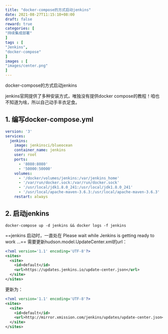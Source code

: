 ```yaml
---
title: "docker-compose的方式启动jenkins"
date: 2021-08-27T11:15:10+08:00
draft: false
reward: true
categories: [
"持续集成部署"
]
tags : [
"Jenkins",
"docker-compose"
]
images : [
"images/center.png"
]
---
```


docker-compose的方式启动jenkins

jenkins官网提供了多种安装方式，唯独没有提供docker compose的教程！咱也不知道为啥，所以自己动手丰衣足食。

## 1. 编写docker-compose.yml

```yaml
version: '3'
services:
  jenkins:
    image: jenkinsci/blueocean
    container_name: jenkins
    user: root
    ports:
      - '8080:8080'
      - '50000:50000'
    volumes:
      - '/docker/volumes/jenkins:/var/jenkins_home'
      - '/var/run/docker.sock:/var/run/docker.sock'
      - '/usr/local/jdk1.8.0_241:/usr/local/jdk1.8.0_241'
      - '/usr/local/apache-maven-3.6.3:/usr/local/apache-maven-3.6.3'
    restart: always
```

## 2. 启动jenkins

```shell
docker-compose up -d jenkins && docker logs -f jenkins
```

==jenkins 启动时，一直处在 Please wait while Jenkins is getting ready to work ...==
需要更新hudson.model.UpdateCenter.xml的url：

```xml
<?xml version='1.1' encoding='UTF-8'?>
<sites>
  <site>
    <id>default</id>
    <url>https://updates.jenkins.io/update-center.json</url>
  </site>
</sites>
```

更新为：

```xml
<?xml version='1.1' encoding='UTF-8'?>
<sites>
  <site>
    <id>default</id>
    <url>http://mirror.xmission.com/jenkins/updates/update-center.json</url>
  </site>
</sites>
```